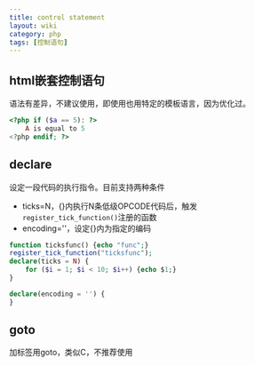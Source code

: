 ```yaml
---
title: control statement
layout: wiki
category: php
tags: [控制语句]
---
```


## html嵌套控制语句

语法有差异，不建议使用，即使用也用特定的模板语言，因为优化过。

```php
<?php if ($a == 5): ?>
    A is equal to 5
<?php endif; ?>
```

## declare

设定一段代码的执行指令。目前支持两种条件

* ticks=N，{}内执行N条低级OPCODE代码后，触发`register_tick_function()`注册的函数
* encoding=''，设定{}内为指定的编码

```php
function ticksfunc() {echo "func";}
register_tick_function("ticksfunc");
declare(ticks = N) {
    for ($i = 1; $i < 10; $i++) {echo $1;}
}
```

```php
declare(encoding = '') {
}
```

## goto

加标签用goto，类似C，不推荐使用